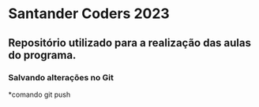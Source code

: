 # Santander Coders 2023
## Repositório utilizado para a realização das aulas do programa.

### Salvando alterações no Git

*comando git push
